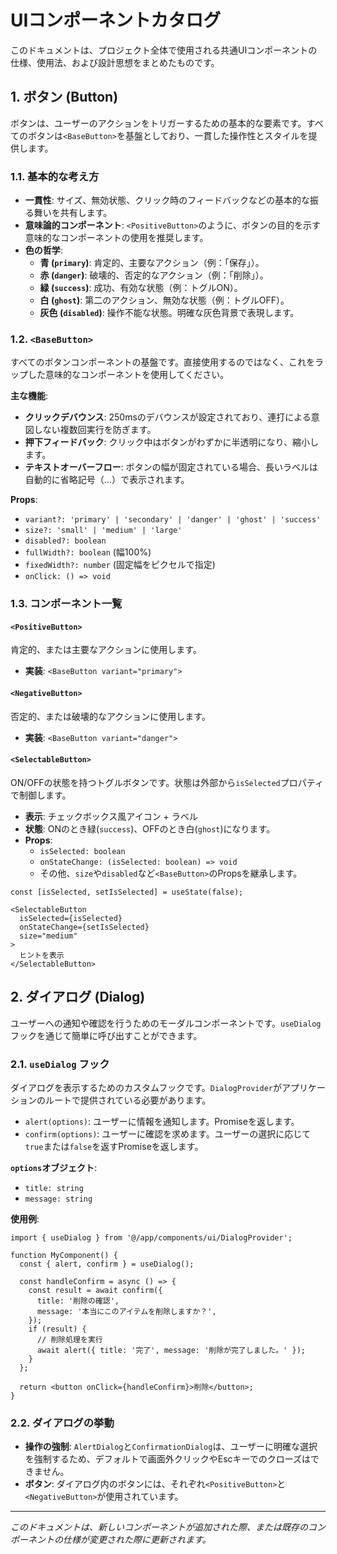 # UIコンポーネントカタログ

このドキュメントは、プロジェクト全体で使用される共通UIコンポーネントの仕様、使用法、および設計思想をまとめたものです。

## 1. ボタン (Button)

ボタンは、ユーザーのアクションをトリガーするための基本的な要素です。すべてのボタンは`<BaseButton>`を基盤としており、一貫した操作性とスタイルを提供します。

### 1.1. 基本的な考え方

-   **一貫性**: サイズ、無効状態、クリック時のフィードバックなどの基本的な振る舞いを共有します。
-   **意味論的コンポーネント**: `<PositiveButton>`のように、ボタンの目的を示す意味的なコンポーネントの使用を推奨します。
-   **色の哲学**:
    -   **青 (`primary`)**: 肯定的、主要なアクション（例：「保存」）。
    -   **赤 (`danger`)**: 破壊的、否定的なアクション（例：「削除」）。
    -   **緑 (`success`)**: 成功、有効な状態（例：トグルON）。
    -   **白 (`ghost`)**: 第二のアクション、無効な状態（例：トグルOFF）。
    -   **灰色 (`disabled`)**: 操作不能な状態。明確な灰色背景で表現します。

### 1.2. `<BaseButton>`

すべてのボタンコンポーネントの基盤です。直接使用するのではなく、これをラップした意味的なコンポーネントを使用してください。

**主な機能**:
-   **クリックデバウンス**: 250msのデバウンスが設定されており、連打による意図しない複数回実行を防ぎます。
-   **押下フィードバック**: クリック中はボタンがわずかに半透明になり、縮小します。
-   **テキストオーバーフロー**: ボタンの幅が固定されている場合、長いラベルは自動的に省略記号（...）で表示されます。

**Props**:
-   `variant?: 'primary' | 'secondary' | 'danger' | 'ghost' | 'success'`
-   `size?: 'small' | 'medium' | 'large'`
-   `disabled?: boolean`
-   `fullWidth?: boolean` (幅100%)
-   `fixedWidth?: number` (固定幅をピクセルで指定)
-   `onClick: () => void`

### 1.3. コンポーネント一覧

#### `<PositiveButton>`
肯定的、または主要なアクションに使用します。
-   **実装**: `<BaseButton variant="primary">`

#### `<NegativeButton>`
否定的、または破壊的なアクションに使用します。
-   **実装**: `<BaseButton variant="danger">`

#### `<SelectableButton>`
ON/OFFの状態を持つトグルボタンです。状態は外部から`isSelected`プロパティで制御します。
-   **表示**: チェックボックス風アイコン + ラベル
-   **状態**: ONのとき緑(`success`)、OFFのとき白(`ghost`)になります。
-   **Props**:
    -   `isSelected: boolean`
    -   `onStateChange: (isSelected: boolean) => void`
    -   その他、`size`や`disabled`など`<BaseButton>`のPropsを継承します。

```tsx
const [isSelected, setIsSelected] = useState(false);

<SelectableButton
  isSelected={isSelected}
  onStateChange={setIsSelected}
  size="medium"
>
  ヒントを表示
</SelectableButton>
```

## 2. ダイアログ (Dialog)

ユーザーへの通知や確認を行うためのモーダルコンポーネントです。`useDialog`フックを通じて簡単に呼び出すことができます。

### 2.1. `useDialog` フック

ダイアログを表示するためのカスタムフックです。`DialogProvider`がアプリケーションのルートで提供されている必要があります。

-   `alert(options)`: ユーザーに情報を通知します。Promiseを返します。
-   `confirm(options)`: ユーザーに確認を求めます。ユーザーの選択に応じて`true`または`false`を返すPromiseを返します。

**`options`オブジェクト**:
-   `title: string`
-   `message: string`

**使用例**:
```tsx
import { useDialog } from '@/app/components/ui/DialogProvider';

function MyComponent() {
  const { alert, confirm } = useDialog();

  const handleConfirm = async () => {
    const result = await confirm({
      title: '削除の確認',
      message: '本当にこのアイテムを削除しますか？',
    });
    if (result) {
      // 削除処理を実行
      await alert({ title: '完了', message: '削除が完了しました。' });
    }
  };

  return <button onClick={handleConfirm}>削除</button>;
}
```

### 2.2. ダイアログの挙動

-   **操作の強制**: `AlertDialog`と`ConfirmationDialog`は、ユーザーに明確な選択を強制するため、デフォルトで画面外クリックやEscキーでのクローズはできません。
-   **ボタン**: ダイアログ内のボタンには、それぞれ`<PositiveButton>`と`<NegativeButton>`が使用されています。

---
*このドキュメントは、新しいコンポーネントが追加された際、または既存のコンポーネントの仕様が変更された際に更新されます。*
